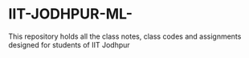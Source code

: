 # IIT-JODHPUR-ML-
This repository holds all the class notes, class codes and assignments designed for students of IIT Jodhpur
